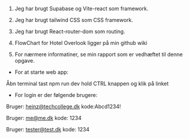 
1. Jeg har brugt Supabase og Vite-react som framework.

2. Jeg har brugt tailwind CSS som CSS framework.

3. Jeg har brugt React-router-dom som routing.

4. FlowChart for Hotel Overlook ligger på min github wiki

5. For nærmere informatiner, se min rapport som er vedhæftet  til denne opgave.

* For at starte web app:

Åbn terminal
tast npm run dev
hold CTRL knappen og klik på linket

* For login er der følgende brugere:

Bruger: heinz@techcollege.dk
kode:Abcd1234!

Bruger: me@me.dk
kode: 1234

Bruger: tester@test.dk
kode: 1234



